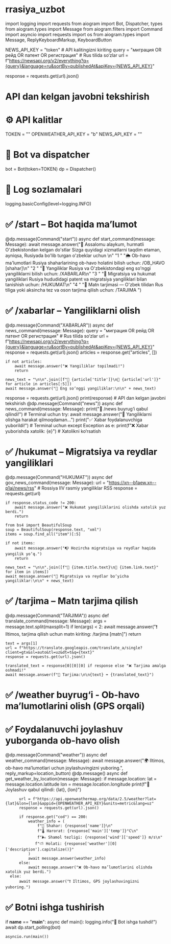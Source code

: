 # rrasiya_uzbot
import logging
import requests
from aiogram import Bot, Dispatcher, types
from aiogram.types import Message
from aiogram.filters import Command
import asyncio
import requests
import os
from aiogram.types import Message, ReplyKeyboardMarkup, KeyboardButton

NEWS_API_KEY = "token"  # API kalitingizni kiriting
query = "миграция OR рейд OR патент OR регистрация"  # Rus tilida so‘zlar
url = f"https://newsapi.org/v2/everything?q={query}&language=ru&sortBy=publishedAt&apiKey={NEWS_API_KEY}"

response = requests.get(url).json()
 # API dan kelgan javobni tekshirish



# ⚙️ API kalitlar
TOKEN = ""
OPENWEATHER_API_KEY = "b"
NEWS_API_KEY = ""

# 🔹 Bot va dispatcher
bot = Bot(token=TOKEN)
dp = Dispatcher()

# 🔹 Log sozlamalari
logging.basicConfig(level=logging.INFO)

# ✅ /start – Bot haqida ma’lumot
@dp.message(Command("start"))
async def start_command(message: Message):
    await message.answer("👋 Assalomu alaykum, hurmatli O'zbekistondan kelgan do'stlar Sizga quyidagi xizmatlarni taqdim etaman, ayniqsa, Rusiyada bo'lib turgan o'zbeklar uchun \n"
                         "1   "
                         "🌦 Ob-havo ma'lumotlari Rusiya shaharlarining ob-havo holatini bilish uchun: /OB_HAVO [shahar]\n"
                         "2  "
                         "📰 Yangiliklar Rusiya va O'zbekistondagi eng so'nggi yangiliklarni bilish uchun:       /XABARLAR\n"
                         "3  "
                         "📢 Migratsiya va hukumat yangiliklari Rusiya hududidagi patent va migratsiya yangiliklari bilan tanishish uchun: /HUKUMAT\n"
                         "4  "
                         "🔄 Matn tarjimasi — O'zbek tilidan Rus tiliga yoki aksincha tez va oson tarjima qilish uchun:  /TARJIMA ")


# ✅ /xabarlar – Yangiliklarni olish
@dp.message(Command("XABARLAR"))
async def news_command(message: Message):
    query = "миграция OR рейд OR патент OR регистрация"  # Rus tilida so‘zlar
    url = f"https://newsapi.org/v2/everything?q={query}&language=ru&sortBy=publishedAt&apiKey={NEWS_API_KEY}"   
    response = requests.get(url).json()
    articles = response.get("articles", [])

    if not articles:
        await message.answer("❌ Yangiliklar topilmadi!")
        return

    news_text = "\n\n".join([f"📰 {article['title']}\n🔗 {article['url']}" for article in articles[:5]])
    await message.answer("📢 Eng so‘nggi yangiliklar:\n\n" + news_text)

response = requests.get(url).json()
print(response)  # API dan kelgan javobni tekshirish
@dp.message(Command("news"))
async def news_command(message: Message):
    print("📡 /news buyrug‘i qabul qilindi!")  # Terminal uchun
    try:
        await message.answer("📢 Yangiliklarni olishga harakat qilmoqdaman...")
        print("✅ Xabar foydalanuvchiga yuborildi!")  # Terminal uchun
    except Exception as e:
        print(f"❌ Xabar yuborishda xatolik: {e}")  # Xatolikni ko‘rsatish

# ✅ /hukumat – Migratsiya va reydlar yangiliklari
@dp.message(Command("HUKUMAT"))
async def gov_news_command(message: Message):
    url = "https://xn--b1aew.xn--p1ai/news/rss"  # Rossiya IIV rasmiy yangiliklar RSS
    response = requests.get(url)

    if response.status_code != 200:
        await message.answer("❌ Hukumat yangiliklarini olishda xatolik yuz berdi.")
        return

    from bs4 import BeautifulSoup
    soup = BeautifulSoup(response.text, "xml")
    items = soup.find_all("item")[:5]

    if not items:
        await message.answer("📭 Hozircha migratsiya va reydlar haqida yangilik yo‘q.")
        return

    news_text = "\n\n".join([f"📰 {item.title.text}\n🔗 {item.link.text}" for item in items])
    await message.answer("🚨 Migratsiya va reydlar bo‘yicha yangiliklar:\n\n" + news_text)

# ✅ /tarjima – Matn tarjima qilish
@dp.message(Command("TARJIMA"))
async def translate_command(message: Message):
    args = message.text.split(maxsplit=1)
    if len(args) < 2:
        await message.answer("❗️ Iltimos, tarjima qilish uchun matn kiriting: /tarjima [matn]")
        return

    text = args[1]
    url = f"https://translate.googleapis.com/translate_a/single?client=gtx&sl=auto&tl=uz&dt=t&q={text}"
    response = requests.get(url).json()

    translated_text = response[0][0][0] if response else "❌ Tarjima amalga oshmadi!"
    await message.answer(f"🔄 Tarjima:\n\n{text} ➡️ {translated_text}")



# ✅ /weather buyrug‘i - Ob-havo ma’lumotlarini olish (GPS orqali)






# ✅ Foydalanuvchi joylashuv yuborganda ob-havo olish

@dp.message(Command("weather"))
async def weather_command(message: Message):
    await message.answer("🌍 Iltimos, ob-havo ma’lumotlari uchun joylashuvingizni yuboring.", reply_markup=location_button)
@dp.message()
async def get_weather_by_location(message: Message):
      if message.location:
          lat = message.location.latitude
          lon = message.location.longitude
          print(f"📍 Joylashuv qabul qilindi: {lat}, {lon}")

          url = f"https://api.openweathermap.org/data/2.5/weather?lat={lat}&lon={lon}&appid={OPENWEATHER_API_KEY}&units=metric&lang=uz"
          response = requests.get(url).json()

          if response.get("cod") == 200:
              weather_info = (
                  f"🌆 Shahar: {response['name']}\n"
                  f"🌡 Harorat: {response['main']['temp']}°C\n"
                  f"🌬 Shamol tezligi: {response['wind']['speed']} m/s\n"
                 f"⛅️ Holati: {response['weather'][0]['description'].capitalize()}"
              )
              await message.answer(weather_info)
          else:
              await message.answer("❌ Ob-havo ma’lumotlarini olishda xatolik yuz berdi.")
      else:
          await message.answer("❗️ Iltimos, GPS joylashuvingizni yuboring.")

# ✅ Botni ishga tushirish
if __name__ == "__main__":
    async def main():
        logging.info("🤖 Bot ishga tushdi!")
        await dp.start_polling(bot)

    asyncio.run(main())
